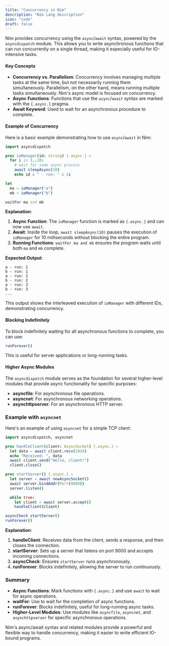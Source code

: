 ```yaml
---
title: "Concurrency in Nim"
description: "Nim Lang description"
icon: "code"
draft: false
---
```


Nim provides concurrency using the `async`/`await` syntax, powered by the `asyncdispatch` module. This allows you to write asynchronous functions that can run concurrently on a single thread, making it especially useful for IO-intensive tasks.

#### Key Concepts
- **Concurrency vs. Parallelism**: Concurrency involves managing multiple tasks at the same time, but not necessarily running them simultaneously. Parallelism, on the other hand, means running multiple tasks simultaneously. Nim's async model is focused on concurrency.
- **Async Functions**: Functions that use the `async`/`await` syntax are marked with the `{.async.}` pragma.
- **Await Keyword**: Used to wait for an asynchronous procedure to complete.

#### Example of Concurrency

Here is a basic example demonstrating how to use `async`/`await` in Nim:

```nim
import asyncdispatch

proc ioManager(id: string) {.async.} =
  for i in 1..10:
    # wait for some async process
    await sleepAsync(10)
    echo id & " - run: " & $i

let
  ma = ioManager("a")
  mb = ioManager("b")

waitFor ma and mb
```

**Explanation**:
1. **Async Function**: The `ioManager` function is marked as `{.async.}` and can now use `await`.
2. **Await**: Inside the loop, `await sleepAsync(10)` pauses the execution of `ioManager` for 10 milliseconds without blocking the entire program.
3. **Running Functions**: `waitFor ma and mb` ensures the program waits until both `ma` and `mb` complete.

**Expected Output**:
```
a - run: 1
b - run: 1
a - run: 2
b - run: 2
a - run: 3
b - run: 3
...
```

This output shows the interleaved execution of `ioManager` with different IDs, demonstrating concurrency.

#### Blocking Indefinitely

To block indefinitely waiting for all asynchronous functions to complete, you can use:

```nim
runForever()
```

This is useful for server applications or long-running tasks.

#### Higher Async Modules

The `asyncdispatch` module serves as the foundation for several higher-level modules that provide async functionality for specific purposes:

- **asyncfile**: For asynchronous file operations.
- **asyncnet**: For asynchronous networking operations.
- **asynchttpserver**: For an asynchronous HTTP server.

### Example with `asyncnet`

Here's an example of using `asyncnet` for a simple TCP client:

```nim
import asyncdispatch, asyncnet

proc handleClient(client: AsyncSocket) {.async.} =
  let data = await client.recv(1024)
  echo "Received: ", data
  await client.send("Hello, client!")
  client.close()

proc startServer() {.async.} =
  let server = await newAsyncSocket()
  await server.bindAddr(Port(9000))
  server.listen()

  while true:
    let client = await server.accept()
    handleClient(client)

asyncCheck startServer()
runForever()
```

**Explanation**:
1. **handleClient**: Receives data from the client, sends a response, and then closes the connection.
2. **startServer**: Sets up a server that listens on port 9000 and accepts incoming connections.
3. **asyncCheck**: Ensures `startServer` runs asynchronously.
4. **runForever**: Blocks indefinitely, allowing the server to run continuously.

### Summary

- **Async Functions**: Mark functions with `{.async.}` and use `await` to wait for async operations.
- **waitFor**: Use to wait for the completion of async functions.
- **runForever**: Blocks indefinitely, useful for long-running async tasks.
- **Higher-Level Modules**: Use modules like `asyncfile`, `asyncnet`, and `asynchttpserver` for specific asynchronous operations.

Nim's async/await syntax and related modules provide a powerful and flexible way to handle concurrency, making it easier to write efficient IO-bound programs.